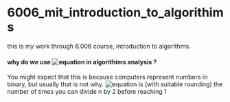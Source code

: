 # 6006_mit_introduction_to_algorithims
this is my work through 6.006 course, introduction to algorithms.
#### why do we use ![equation](https://latex.codecogs.com/gif.latex?\fn_phv&space;\mathbf{\log_{2}{n}})  in algorithims analysis ?
You might expect that this is because computers represent numbers in binary, but usually that is not why.
 ![equation](https://latex.codecogs.com/gif.latex?\fn_phv&space;\mathbf{\log_{2}{n}})  is (with suitable rounding) the number of times you can divide n by 2 before reaching 1
